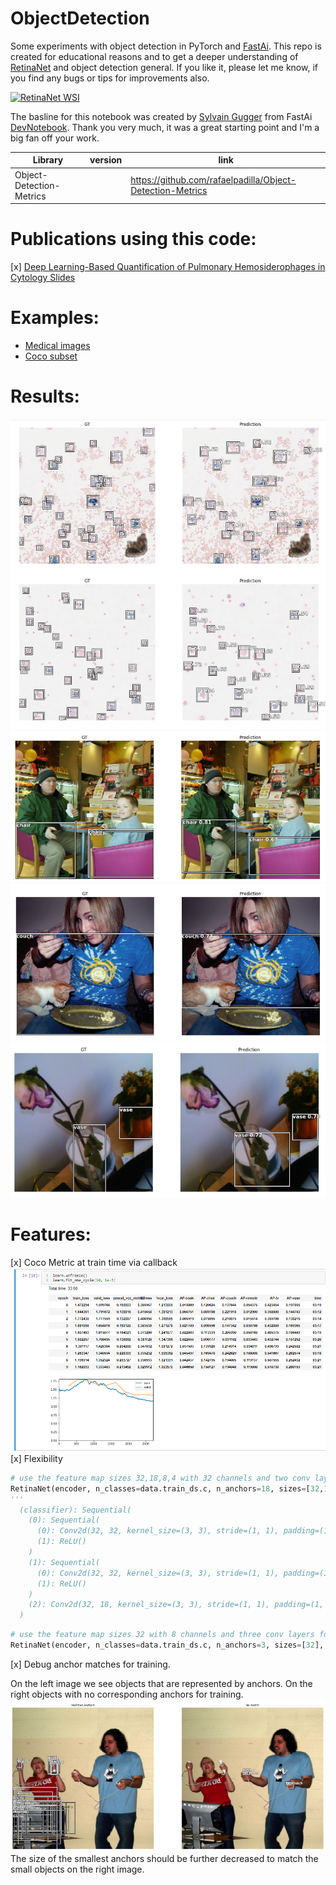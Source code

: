 # ObjectDetection
Some experiments with object detection in PyTorch and [FastAi](https://www.fast.ai/).
This repo is created for educational reasons and to get a deeper understanding of [RetinaNet](https://arxiv.org/abs/1708.02002) and object detection general. If you like it, please let me know, if you find any bugs or tips for improvements also. 


[![RetinaNet WSI](http://img.youtube.com/vi/xCcdVgV1rRA/0.jpg)](https://www.youtube.com/watch?v=xCcdVgV1rRA "RetinaNet WSI")

The basline for this notebook was created by [Sylvain Gugger](https://github.com/sgugger) from FastAi [DevNotebook](https://github.com/fastai/fastai_docs/blob/master/dev_nb/102a_coco.ipynb). Thank you very much, it was a great starting point and I'm a big fan off your work.


Library           | version           |  link             
------------------|-------------------|-------------------
Object-Detection-Metrics             |          | https://github.com/rafaelpadilla/Object-Detection-Metrics

# Publications using this code:

[x] [Deep Learning-Based Quantification of Pulmonary Hemosiderophages in Cytology Slides](https://arxiv.org/abs/1908.04767)

# Examples:
- [Medical images](examples/Cells_Retina_Net.ipynb)
- [Coco subset](examples/CocoTiny_Retina_Net.ipynb)

# Results:

![Cell detection](Images/Cells1.png "Cell detection")
![Coco Chair](Images/Chair.png "Chair")
![Coco Couch](Images/Couch.png "Couch")
![Coco Vase](Images/Vase.png "Vase")

# Features:

[x] Coco Metric at train time via callback 
![Coco Metrics](Images/TrainCocoMetrics.png "Metrics")
[x] Flexibility
```python
# use the feature map sizes 32,18,8,4 with 32 channels and two conv layers for detection and classification
RetinaNet(encoder, n_classes=data.train_ds.c, n_anchors=18, sizes=[32,16,8,4], chs=32, final_bias=-4., n_conv=2)
'''
  (classifier): Sequential(
    (0): Sequential(
      (0): Conv2d(32, 32, kernel_size=(3, 3), stride=(1, 1), padding=(1, 1))
      (1): ReLU()
    )
    (1): Sequential(
      (0): Conv2d(32, 32, kernel_size=(3, 3), stride=(1, 1), padding=(1, 1))
      (1): ReLU()
    )
    (2): Conv2d(32, 18, kernel_size=(3, 3), stride=(1, 1), padding=(1, 1))
  )
```

```python
# use the feature map sizes 32 with 8 channels and three conv layers for detection and classification
RetinaNet(encoder, n_classes=data.train_ds.c, n_anchors=3, sizes=[32], chs=8, final_bias=-4., n_conv=3)
```

[x] Debug anchor matches for training.


On the left image we see objects that are represented by anchors.
On the right objects with no corresponding anchors for training.
![Anchors](Images/anchors.png "anchors")
The size of the smallest anchors should be further decreased to match the small objects on the right image.
